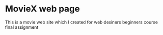 # MovieX web page
 This is a movie web site which I created for web desiners beginners course final assignment
